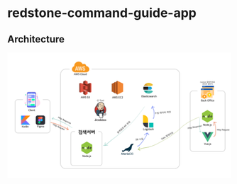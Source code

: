 # redstone-command-guide-app

## Architecture
![Image of architecture](https://github.com/MC-redstone-command-guide/TNT-minecraft-guide-app/blob/main/001.%20%EA%B8%B0%ED%9A%8D%20%EB%B0%8F%20%EC%84%A4%EA%B3%84%20%EB%AC%B8%EC%84%9C/%EC%95%84%ED%82%A4%ED%85%8D%EC%B3%90/%EC%95%84%ED%82%A4%ED%85%8D%EC%B2%98v0.2.png?raw=true)

